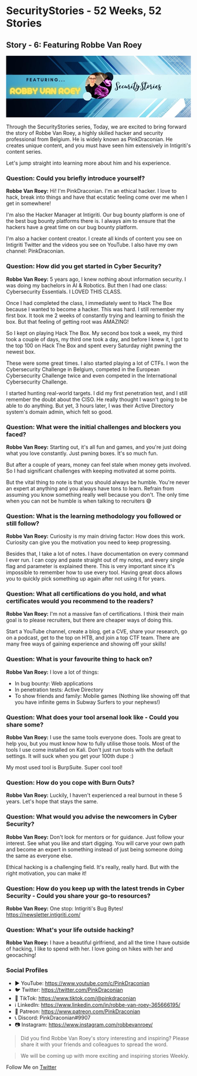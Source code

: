 # SecurityStories - 52 Weeks, 52 Stories

## Story - 6: Featuring **Robbe Van Roey** 

![Robbe Van Roey](../media/robbe-van-roey.jpg)

Through the SecurityStories series, Today, we are excited to bring forward the story of Robbe Van Roey, a highly skilled hacker and security professional from Belgium. He is widely known as PinkDraconian. He creates unique content, and you must have seen him extensively in Intigriti's content series.

Let's jump straight into learning more about him and his experience. 

### **Question:** Could you briefly introduce yourself? 

**Robbe Van Roey:** Hi! I'm PinkDraconian. I'm an ethical hacker. I love to hack, break into things and have that ecstatic feeling come over me when I get in somewhere!

I'm also the Hacker Manager at Intigriti. Our bug bounty platform is one of the best bug bounty platforms there is. I always aim to ensure that the hackers have a great time on our bug bounty platform.

I'm also a hacker content creator. I create all kinds of content you see on Intigriti Twitter and the videos you see on YouTube. I also have my own channel: PinkDraconian.


### **Question:** How did you get started in Cyber Security?

**Robbe Van Roey:** 5 years ago, I knew nothing about information security. I was doing my bachelors in AI & Robotics. But then I had one class: Cybersecurity Essentials. I LOVED THIS CLASS. 

Once I had completed the class, I immediately went to Hack The Box because I wanted to become a hacker. This was hard. I still remember my first box. It took me 2 weeks of constantly trying and learning to finish the box. But that feeling of getting root was AMAZING!

So I kept on playing Hack The Box. My second box took a week, my third took a couple of days, my third one took a day, and before I knew it, I got to the top 100 on Hack The Box and spent every Saturday night pwning the newest box.

These were some great times. I also started playing a lot of CTFs. I won the Cybersecurity Challenge in Belgium, competed in the European Cybersecurity Challenge twice and even competed in the International Cybersecurity Challenge. 

I started hunting real-world targets. I did my first penetration test, and I still remember the doubt about the CISO. He really thought I wasn't going to be able to do anything. But yet, 3 hours later, I was their Active Directory system's domain admin, which felt so good.


### **Question:** What were the initial challenges and blockers you faced? 

**Robbe Van Roey:** Starting out, it's all fun and games, and you're just doing what you love constantly. Just pwning boxes. It's so much fun.

But after a couple of years, money can feel stale when money gets involved. So I had significant challenges with keeping motivated at some points.

But the vital thing to note is that you should always be humble. You're never an expert at anything and you always have tons to learn. Refrain from assuming you know something really well because you don't. The only time when you can not be humble is when talking to recruiters 😅


### **Question:** What is the learning methodology you followed or still follow? 

**Robbe Van Roey:** Curiosity is my main driving factor: How does this work. Curiosity can give you the motivation you need to keep progressing.

Besides that, I take a lot of notes. I have documentation on every command I ever run. I can copy and paste straight out of my notes, and every single flag and parameter is explained there. This is very important since it's impossible to remember how to use every tool. Having great docs allows you to quickly pick something up again after not using it for years.



### **Question:** What all certifications do you hold, and what certificates would you recommend to the readers? 

**Robbe Van Roey:** I'm not a massive fan of certifications. I think their main goal is to please recruiters, but there are cheaper ways of doing this.

Start a YouTube channel, create a blog, get a CVE, share your research, go on a podcast, get to the top on HTB, and join a top CTF team. There are many free ways of gaining experience and showing off your skills!


### **Question:** What is your favourite thing to hack on?

**Robbe Van Roey:** I love a lot of things: 
- In bug bounty: Web applications
- In penetration tests: Active Directory
- To show friends and family: Mobile games (Nothing like showing off that you have infinite gems in Subway Surfers to your nephews!)

### **Question:** What does your tool arsenal look like - Could you share some?

**Robbe Van Roey:** 
I use the same tools everyone does. Tools are great to help you, but you must know how to fully utilise those tools. Most of the tools I use come installed on Kali. 
Don't just run tools with the default settings. It will suck when you get your 100th dupe :)

My most used tool is BurpSuite. Super cool tool!


### **Question:** How do you cope with Burn Outs?

**Robbe Van Roey:**  Luckily, I haven't experienced a real burnout in these 5 years. Let's hope that stays the same.

### **Question:** What would you advise the newcomers in Cyber Security?

**Robbe Van Roey:** Don't look for mentors or for guidance. Just follow your interest. See what you like and start digging. You will carve your own path and become an expert in something instead of just being someone doing the same as everyone else.

Ethical hacking is a challenging field. It's really, really hard. But with the right motivation, you can make it!

### **Question:** How do you keep up with the latest trends in Cyber Security - Could you share your go-to resources? 

**Robbe Van Roey:** One stop: Intigriti's Bug Bytes! https://newsletter.intigriti.com/

### **Question:** What's your life outside hacking?

**Robbe Van Roey:** I have a beautiful girlfriend, and all the time I have outside of hacking, I like to spend with her. I love going on hikes with her and geocaching!


### Social Profiles

- ▶️ YouTube: https://www.youtube.com/c/PinkDraconian
- 🐦 Twitter: https://twitter.com/PinkDraconian
- 🎵 TikTok: https://www.tiktok.com/@pinkdraconian
- ℹ️ LinkedIn: https://www.linkedin.com/in/robbe-van-roey-365666195/
- 🎁 Patreon: https://www.patreon.com/PinkDraconian
- 📞 Discord: PinkDraconian#9907
- 📷 Instagram: https://www.instagram.com/robbevanroey/


> Did you find Robbe Van Roey's story interesting and inspiring? Please share it with your friends and colleagues to spread the word. 

> We will be coming up with more exciting and inspiring stories Weekly.

Follow Me on [Twitter](https://www.twitter.com/harshbothra_)